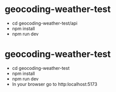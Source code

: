 # geocoding-weather-test
- cd geocoding-weather-test/api
- npm install
- npm run dev

# geocoding-weather-test
- cd geocoding-weather-test
- npm install
- npm run dev
- In your browser go to http:localhost:5173
